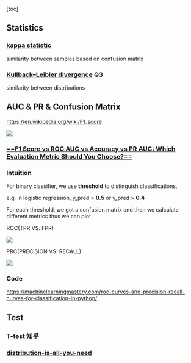 [toc]

## Statistics

### [kappa statistic](http://sofasofa.io/forum_main_post.php?postid=1000321)

similarity between samples based on confusion matrix

### [Kullback–Leibler divergence](https://github.com/LuchaoQi/HW_JHU/blob/master/machine%20learning_deep%20learning/hw1/DeepLearning_Fall2019_hw1.pdf) Q3

similarity between distributions



## AUC & PR & Confusion Matrix



https://en.wikipedia.org/wiki/F1_score



![](https://i.loli.net/2020/08/28/nUZ6DvgG7WMuFsO.png)



### [==F1 Score vs ROC AUC vs Accuracy vs PR AUC: Which Evaluation Metric Should You Choose?==](https://neptune.ai/blog/f1-score-accuracy-roc-auc-pr-auc)







### Intuition



For binary classifier, we use **threshold** to distinguish classifications.

e.g. in logistic regression, y_pred > **0.5**  or y_pred > **0.4**

For each threshold, we got a confusion matrix and then we calculate different metrics thus we can plot 

ROC(TPR VS. FPR)

![](https://i.loli.net/2020/08/28/5v8HcaZu7xzKPA6.png)

 PRC(PRECISION VS. RECALL)

![](https://i.loli.net/2020/08/28/p9oAmlrTgsZEuzv.png)



### Code



https://machinelearningmastery.com/roc-curves-and-precision-recall-curves-for-classification-in-python/





## Test



### [T-test 知乎](https://zhuanlan.zhihu.com/p/38243421)



### [distribution-is-all-you-need](https://github.com/graykode/distribution-is-all-you-need)